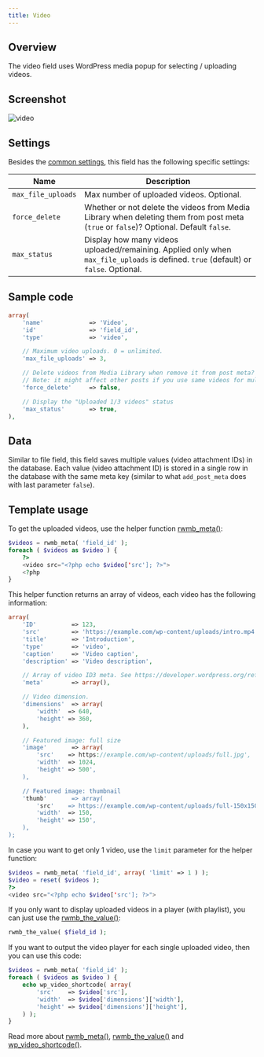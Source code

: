 ```yaml
---
title: Video
---
```


## Overview

The video field uses WordPress media popup for selecting / uploading videos.

## Screenshot

![video](https://i.imgur.com/M84bDrX.png)

## Settings

Besides the [common settings](/field-settings/), this field has the following specific settings:

Name | Description
--- | ---
`max_file_uploads` | Max number of uploaded videos. Optional.
`force_delete` | Whether or not delete the videos from Media Library when deleting them from post meta (`true` or `false`)? Optional. Default `false`.
`max_status` | Display how many videos uploaded/remaining. Applied only when `max_file_uploads` is defined. `true` (default) or `false`. Optional.

## Sample code

```php
array(
    'name'             => 'Video',
    'id'               => 'field_id',
    'type'             => 'video',

    // Maximum video uploads. 0 = unlimited.
    'max_file_uploads' => 3,

    // Delete videos from Media Library when remove it from post meta?
    // Note: it might affect other posts if you use same videos for multiple posts
    'force_delete'     => false,

    // Display the "Uploaded 1/3 videos" status
    'max_status'       => true,
),
```

## Data

Similar to file field, this field saves multiple values (video attachment IDs) in the database. Each value (video attachment ID) is stored in a single row in the database with the same meta key (similar to what `add_post_meta` does with last parameter `false`).

## Template usage

To get the uploaded videos, use the helper function [rwmb_meta()](/rwmb-meta/):

```php
$videos = rwmb_meta( 'field_id' );
foreach ( $videos as $video ) {
    ?>
    <video src="<?php echo $video['src']; ?>">
    <?php
}
```

This helper function returns an array of videos, each video has the following information:

```php
array(
    'ID'          => 123,
    'src'         => 'https://example.com/wp-content/uploads/intro.mp4',
    'title'       => 'Introduction',
    'type'        => 'video',
    'caption'     => 'Video caption',
    'description' => 'Video description',

    // Array of video ID3 meta. See https://developer.wordpress.org/reference/functions/wp_get_attachment_id3_keys/
    'meta'        => array(),

    // Video dimension.
    'dimensions'  => array(
        'width'  => 640,
        'height' => 360,
    ),

    // Featured image: full size
    'image'       => array(
        'src'    => https://example.com/wp-content/uploads/full.jpg',
        'width'  => 1024,
        'height' => 500',
    ),

    // Featured image: thumbnail
    'thumb'       => array(
        'src'    => https://example.com/wp-content/uploads/full-150x150.jpg',
        'width'  => 150,
        'height' => 150',
    ),
);
```

In case you want to get only 1 video, use the `limit` parameter for the helper function:

```php
$videos = rwmb_meta( 'field_id', array( 'limit' => 1 ) );
$video = reset( $videos );
?>
<video src="<?php echo $video['src']; ?>">
```

If you only want to display uploaded videos in a player (with playlist), you can just use the [rwmb_the_value()](/rwmb-the-value/):

```php
rwmb_the_value( $field_id );
```

If you want to output the video player for each single uploaded video, then you can use this code:

```php
$videos = rwmb_meta( 'field_id' );
foreach ( $videos as $video ) {
    echo wp_video_shortcode( array(
        'src'    => $video['src'],
        'width'  => $video['dimensions']['width'],
        'height' => $video['dimensions']['height'],
    ) );
}
```

Read more about [rwmb_meta()](/rwmb-meta/), [rwmb_the_value()](/rwmb-the-value/) and [wp_video_shortcode()](https://codex.wordpress.org/Function_Reference/wp_video_shortcode).

